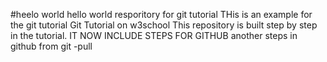 #heelo world
hello world resporitory for git tutorial
 THis is an example for the git tutorial
 Git Tutorial on
 w3school
 This repository is built step by step in the tutorial.
 IT NOW INCLUDE STEPS FOR GITHUB
another steps in github from git -pull
